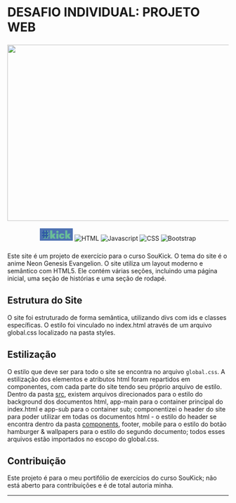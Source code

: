 

# DESAFIO INDIVIDUAL: PROJETO WEB


###

<div align="center">


<img src="https://raw.githubusercontent.com/gustavo19k/1o-projeto-web/main/docs/.github/preview/video-preview.gif" height="400" width="768">



<img src="https://raw.githubusercontent.com/gustavo19k/assets-SouKick/main/SouKick.png" alt="Curso#SouKick" height="28"> ![HTML](https://img.shields.io/badge/HTML-F24F1E?style=for-the-badge&logo=HTML5&logoColor=white) ![Javascript](https://img.shields.io/badge/javascript-yellow?style=for-the-badge&logo=JavaScript&logoColor=ffeb44) ![CSS](https://img.shields.io/badge/css-blue?style=for-the-badge&logo=CSS3&logoColor=add8e6) ![Bootstrap](https://img.shields.io/badge/bootstrap-7533f9?style=for-the-badge&logo=bootstrap&logoColor=white)


</div>

###

<p>Este site é um projeto de exercício para o curso SouKick. O tema do site é o anime Neon Genesis Evangelion. O site utiliza um layout moderno e semântico com HTML5. Ele contém várias seções, incluindo uma página inicial, uma seção de histórias e uma seção de rodapé.</p>

<!--## Enunciado do Exercício-->

<!--O objetivo do exercício era criar um site com tema livre contendo pelo menos 1 header, 2 seções de conteúdo e 1 footer, utilizando divs. O layout deveria ser responsivo, utilizando o comando @media.-->

## Estrutura do Site

O site foi estruturado de forma semântica, utilizando divs com ids e classes específicas. O estilo foi vinculado no index.html através de um arquivo global.css localizado na pasta styles.

## Estilização
O estilo que deve ser para todo o site se encontra no arquivo `global.css`.
A estilização dos elementos e atributos html foram repartidos em componentes, com cada parte do site tendo seu próprio arquivo de estilo. Dentro da pasta [src](./src/styles), existem arquivos direcionados para o estilo do background dos documentos html, app-main para o container principal do index.html e app-sub para o container sub; componentizei o header do site para poder utilizar em todas os documentos html - o estilo do header se encontra dentro da pasta [components](./src/components), footer, mobile para o estilo do botão hamburger & wallpapers para o estilo do segundo documento; todos esses arquivos estão importados no escopo do global.css.

<!--### Responsividade-->

<!--Os códigos que tornam o site responsivo estão nos arquivos `mobile`.css e `responsive`.css-->

<!--## Scripting-->

<!--Embora o exercício não exigisse, foi utilizado um pequeno script para o frontend do site, localizado na parte inferior do body.-->

## Contribuição

Este projeto é  para o meu portifólio de exercícios do curso SouKick; não está aberto para contribuições e é de total autoria minha.


</div>

---
